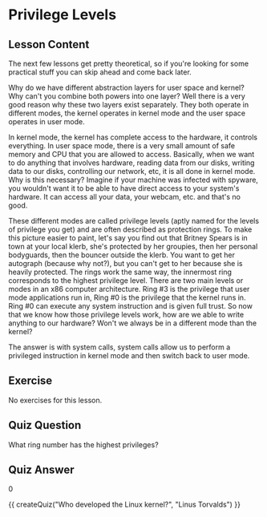 # Privilege Levels

## Lesson Content

The next few lessons get pretty theoretical, so if you're looking for some practical stuff you can skip ahead and come back later.

Why do we have different abstraction layers for user space and kernel? Why can't you combine both powers into one layer? Well there is a very good reason why these two layers exist separately. They both operate in different modes, the kernel operates in kernel mode and the user space operates in user mode. 

In kernel mode, the kernel has complete access to the hardware, it controls everything. In user space mode, there is a very small amount of safe memory and CPU that you are allowed to access. Basically, when we want to do anything that involves hardware, reading data from our disks, writing data to our disks, controlling our network, etc, it is all done in kernel mode. Why is this necessary? Imagine if your machine was infected with spyware, you wouldn't want it to be able to have direct access to your system's hardware. It can access all your data, your webcam, etc. and that's no good. 

These different modes are called privilege levels (aptly named for the levels of privilege you get) and are often described as protection rings. To make this picture easier to paint, let's say you find out that Britney Spears is in town at your local klerb, she's protected by her groupies, then her personal bodyguards, then the bouncer outside the klerb. You want to get her autograph (because why not?), but you can't get to her because she is heavily protected. The rings work the same way, the innermost ring corresponds to the highest privilege level. There are two main levels or modes in an x86 computer architecture. Ring #3 is the privilege that user mode applications run in, Ring #0 is the privilege that the kernel runs in. Ring #0 can execute any system instruction and is given full trust. So now that we know how those privilege levels work, how are we able to write anything to our hardware? Won't we always be in a different mode than the kernel? 

The answer is with system calls, system calls allow us to perform a privileged instruction in kernel mode and then switch back to user mode.

## Exercise

No exercises for this lesson.

## Quiz Question

What ring number has the highest privileges?

## Quiz Answer

0

<script src="../quiz.js"></script>

<div id="quiz">
  {{ createQuiz("Who developed the Linux kernel?", "Linus Torvalds") }}
</div>
